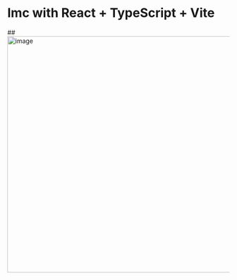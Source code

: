 # Imc with React + TypeScript + Vite

## <img width="536" alt="image" src="https://github.com/deividsonsabino/react-imc/assets/33181693/ebe72d80-c4fe-4547-b920-3c186e898061">

 
